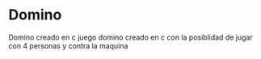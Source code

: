 # Domino
Domino creado en c 
juego domino creado en c con la posiblidad de jugar con 4 personas y contra la maquina
